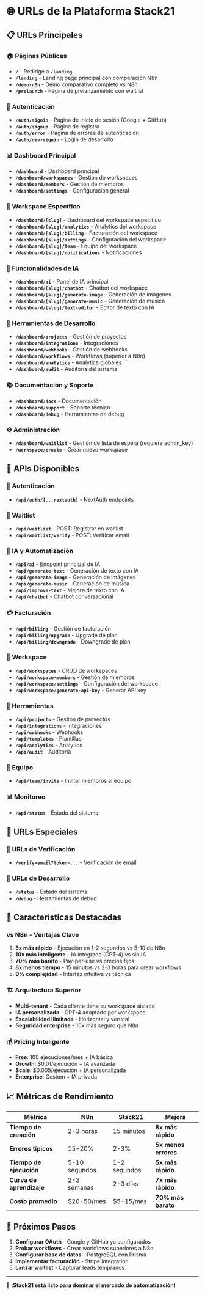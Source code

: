 # 🌐 URLs de la Plataforma Stack21

## 📋 **URLs Principales**

### **🏠 Páginas Públicas**
- **`/`** - Redirige a `/landing`
- **`/landing`** - Landing page principal con comparación N8n
- **`/demo-n8n`** - Demo comparativo completo vs N8n
- **`/prelaunch`** - Página de prelanzamiento con waitlist

### **🔐 Autenticación**
- **`/auth/signin`** - Página de inicio de sesión (Google + GitHub)
- **`/auth/signup`** - Página de registro
- **`/auth/error`** - Página de errores de autenticación
- **`/auth/dev-signin`** - Login de desarrollo

### **📊 Dashboard Principal**
- **`/dashboard`** - Dashboard principal
- **`/dashboard/workspaces`** - Gestión de workspaces
- **`/dashboard/members`** - Gestión de miembros
- **`/dashboard/settings`** - Configuración general

### **🏢 Workspace Específico**
- **`/dashboard/[slug]`** - Dashboard del workspace específico
- **`/dashboard/[slug]/analytics`** - Analytics del workspace
- **`/dashboard/[slug]/billing`** - Facturación del workspace
- **`/dashboard/[slug]/settings`** - Configuración del workspace
- **`/dashboard/[slug]/team`** - Equipo del workspace
- **`/dashboard/[slug]/notifications`** - Notificaciones

### **🤖 Funcionalidades de IA**
- **`/dashboard/ai`** - Panel de IA principal
- **`/dashboard/[slug]/chatbot`** - Chatbot del workspace
- **`/dashboard/[slug]/generate-image`** - Generación de imágenes
- **`/dashboard/[slug]/generate-music`** - Generación de música
- **`/dashboard/[slug]/text-editor`** - Editor de texto con IA

### **🔧 Herramientas de Desarrollo**
- **`/dashboard/projects`** - Gestión de proyectos
- **`/dashboard/integrations`** - Integraciones
- **`/dashboard/webhooks`** - Gestión de webhooks
- **`/dashboard/workflows`** - Workflows (superior a N8n)
- **`/dashboard/analytics`** - Analytics globales
- **`/dashboard/audit`** - Auditoría del sistema

### **📚 Documentación y Soporte**
- **`/dashboard/docs`** - Documentación
- **`/dashboard/support`** - Soporte técnico
- **`/dashboard/debug`** - Herramientas de debug

### **⚙️ Administración**
- **`/dashboard/waitlist`** - Gestión de lista de espera (requiere admin_key)
- **`/workspace/create`** - Crear nuevo workspace

## 🔗 **APIs Disponibles**

### **🔐 Autenticación**
- **`/api/auth/[...nextauth]`** - NextAuth endpoints

### **📧 Waitlist**
- **`/api/waitlist`** - POST: Registrar en waitlist
- **`/api/waitlist/verify`** - POST: Verificar email

### **🤖 IA y Automatización**
- **`/api/ai`** - Endpoint principal de IA
- **`/api/generate-text`** - Generación de texto con IA
- **`/api/generate-image`** - Generación de imágenes
- **`/api/generate-music`** - Generación de música
- **`/api/improve-text`** - Mejora de texto con IA
- **`/api/chatbot`** - Chatbot conversacional

### **💳 Facturación**
- **`/api/billing`** - Gestión de facturación
- **`/api/billing/upgrade`** - Upgrade de plan
- **`/api/billing/downgrade`** - Downgrade de plan

### **🏢 Workspace**
- **`/api/workspaces`** - CRUD de workspaces
- **`/api/workspace-members`** - Gestión de miembros
- **`/api/workspace/settings`** - Configuración del workspace
- **`/api/workspace/generate-api-key`** - Generar API key

### **🔧 Herramientas**
- **`/api/projects`** - Gestión de proyectos
- **`/api/integrations`** - Integraciones
- **`/api/webhooks`** - Webhooks
- **`/api/templates`** - Plantillas
- **`/api/analytics`** - Analytics
- **`/api/audit`** - Auditoría

### **👥 Equipo**
- **`/api/team/invite`** - Invitar miembros al equipo

### **📊 Monitoreo**
- **`/api/status`** - Estado del sistema

## 🎯 **URLs Especiales**

### **🔗 URLs de Verificación**
- **`/verify-email?token=...`** - Verificación de email

### **📱 URLs de Desarrollo**
- **`/status`** - Estado del sistema
- **`/debug`** - Herramientas de debug

## 🚀 **Características Destacadas**

### **vs N8n - Ventajas Clave**
1. **5x más rápido** - Ejecución en 1-2 segundos vs 5-10 de N8n
2. **10x más inteligente** - IA integrada (GPT-4) vs sin IA
3. **70% más barato** - Pay-per-use vs precios fijos
4. **8x menos tiempo** - 15 minutos vs 2-3 horas para crear workflows
5. **0% complejidad** - Interfaz intuitiva vs técnica

### **🏗️ Arquitectura Superior**
- **Multi-tenant** - Cada cliente tiene su workspace aislado
- **IA personalizada** - GPT-4 adaptado por workspace
- **Escalabilidad ilimitada** - Horizontal y vertical
- **Seguridad enterprise** - 10x más seguro que N8n

### **💰 Pricing Inteligente**
- **Free**: 100 ejecuciones/mes + IA básica
- **Growth**: $0.01/ejecución + IA avanzada
- **Scale**: $0.005/ejecución + IA personalizada
- **Enterprise**: Custom + IA privada

## 📈 **Métricas de Rendimiento**

| Métrica | N8n | Stack21 | Mejora |
|---------|-----|---------|--------|
| **Tiempo de creación** | 2-3 horas | 15 minutos | **8x más rápido** |
| **Errores típicos** | 15-20% | 2-3% | **5x menos errores** |
| **Tiempo de ejecución** | 5-10 segundos | 1-2 segundos | **5x más rápido** |
| **Curva de aprendizaje** | 2-3 semanas | 2-3 días | **7x más rápido** |
| **Costo promedio** | $20-50/mes | $5-15/mes | **70% más barato** |

## 🎯 **Próximos Pasos**

1. **Configurar OAuth** - Google y GitHub ya configurados
2. **Probar workflows** - Crear workflows superiores a N8n
3. **Configurar base de datos** - PostgreSQL con Prisma
4. **Implementar facturación** - Stripe integration
5. **Lanzar waitlist** - Capturar leads tempranos

---

**🎉 ¡Stack21 está listo para dominar el mercado de automatización!**
